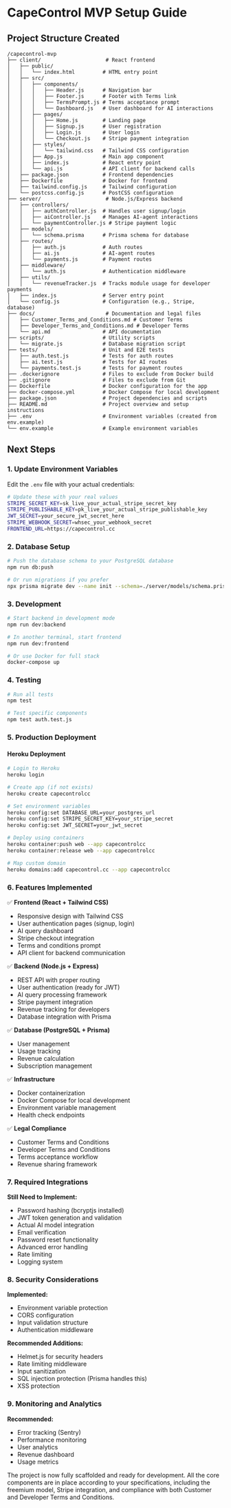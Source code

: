 # CapeControl MVP Setup Guide

## Project Structure Created

```
/capecontrol-mvp
├── client/                     # React frontend
│   ├── public/
│   │   └── index.html         # HTML entry point
│   ├── src/
│   │   ├── components/
│   │   │   ├── Header.js      # Navigation bar
│   │   │   ├── Footer.js      # Footer with Terms link
│   │   │   ├── TermsPrompt.js # Terms acceptance prompt
│   │   │   └── Dashboard.js   # User dashboard for AI interactions
│   │   ├── pages/
│   │   │   ├── Home.js        # Landing page
│   │   │   ├── Signup.js      # User registration
│   │   │   ├── Login.js       # User login
│   │   │   └── Checkout.js    # Stripe payment integration
│   │   ├── styles/
│   │   │   └── tailwind.css   # Tailwind CSS configuration
│   │   ├── App.js             # Main app component
│   │   ├── index.js           # React entry point
│   │   └── api.js             # API client for backend calls
│   ├── package.json           # Frontend dependencies
│   ├── Dockerfile             # Docker for frontend
│   ├── tailwind.config.js     # Tailwind configuration
│   └── postcss.config.js      # PostCSS configuration
├── server/                     # Node.js/Express backend
│   ├── controllers/
│   │   ├── authController.js  # Handles user signup/login
│   │   ├── aiController.js    # Manages AI-agent interactions
│   │   └── paymentController.js # Stripe payment logic
│   ├── models/
│   │   └── schema.prisma      # Prisma schema for database
│   ├── routes/
│   │   ├── auth.js            # Auth routes
│   │   ├── ai.js              # AI-agent routes
│   │   └── payments.js        # Payment routes
│   ├── middleware/
│   │   └── auth.js            # Authentication middleware
│   ├── utils/
│   │   └── revenueTracker.js  # Tracks module usage for developer payments
│   ├── index.js               # Server entry point
│   └── config.js              # Configuration (e.g., Stripe, database)
├── docs/                       # Documentation and legal files
│   ├── Customer_Terms_and_Conditions.md # Customer Terms
│   ├── Developer_Terms_and_Conditions.md # Developer Terms
│   └── api.md                 # API documentation
├── scripts/                   # Utility scripts
│   └── migrate.js             # Database migration script
├── tests/                     # Unit and E2E tests
│   ├── auth.test.js           # Tests for auth routes
│   ├── ai.test.js             # Tests for AI routes
│   └── payments.test.js       # Tests for payment routes
├── .dockerignore              # Files to exclude from Docker build
├── .gitignore                 # Files to exclude from Git
├── Dockerfile                 # Docker configuration for the app
├── docker-compose.yml         # Docker Compose for local development
├── package.json               # Project dependencies and scripts
├── README.md                  # Project overview and setup instructions
├── .env                       # Environment variables (created from env.example)
└── env.example                # Example environment variables
```

## Next Steps

### 1. Update Environment Variables
Edit the `.env` file with your actual credentials:
```bash
# Update these with your real values
STRIPE_SECRET_KEY=sk_live_your_actual_stripe_secret_key
STRIPE_PUBLISHABLE_KEY=pk_live_your_actual_stripe_publishable_key
JWT_SECRET=your_secure_jwt_secret_here
STRIPE_WEBHOOK_SECRET=whsec_your_webhook_secret
FRONTEND_URL=https://capecontrol.cc
```

### 2. Database Setup
```bash
# Push the database schema to your PostgreSQL database
npm run db:push

# Or run migrations if you prefer
npx prisma migrate dev --name init --schema=./server/models/schema.prisma
```

### 3. Development
```bash
# Start backend in development mode
npm run dev:backend

# In another terminal, start frontend
npm run dev:frontend

# Or use Docker for full stack
docker-compose up
```

### 4. Testing
```bash
# Run all tests
npm test

# Test specific components
npm test auth.test.js
```

### 5. Production Deployment

#### Heroku Deployment
```bash
# Login to Heroku
heroku login

# Create app (if not exists)
heroku create capecontrolcc

# Set environment variables
heroku config:set DATABASE_URL=your_postgres_url
heroku config:set STRIPE_SECRET_KEY=your_stripe_secret
heroku config:set JWT_SECRET=your_jwt_secret

# Deploy using containers
heroku container:push web --app capecontrolcc
heroku container:release web --app capecontrolcc

# Map custom domain
heroku domains:add capecontrol.cc --app capecontrolcc
```

### 6. Features Implemented

✅ **Frontend (React + Tailwind CSS)**
- Responsive design with Tailwind CSS
- User authentication pages (signup, login)
- AI query dashboard
- Stripe checkout integration
- Terms and conditions prompt
- API client for backend communication

✅ **Backend (Node.js + Express)**
- REST API with proper routing
- User authentication (ready for JWT)
- AI query processing framework
- Stripe payment integration
- Revenue tracking for developers
- Database integration with Prisma

✅ **Database (PostgreSQL + Prisma)**
- User management
- Usage tracking
- Revenue calculation
- Subscription management

✅ **Infrastructure**
- Docker containerization
- Docker Compose for local development
- Environment variable management
- Health check endpoints

✅ **Legal Compliance**
- Customer Terms and Conditions
- Developer Terms and Conditions
- Terms acceptance workflow
- Revenue sharing framework

### 7. Required Integrations

**Still Need to Implement:**
- Password hashing (bcryptjs installed)
- JWT token generation and validation
- Actual AI model integration
- Email verification
- Password reset functionality
- Advanced error handling
- Rate limiting
- Logging system

### 8. Security Considerations

**Implemented:**
- Environment variable protection
- CORS configuration
- Input validation structure
- Authentication middleware

**Recommended Additions:**
- Helmet.js for security headers
- Rate limiting middleware
- Input sanitization
- SQL injection protection (Prisma handles this)
- XSS protection

### 9. Monitoring and Analytics

**Recommended:**
- Error tracking (Sentry)
- Performance monitoring
- User analytics
- Revenue dashboard
- Usage metrics

The project is now fully scaffolded and ready for development. All the core components are in place according to your specifications, including the freemium model, Stripe integration, and compliance with both Customer and Developer Terms and Conditions.
